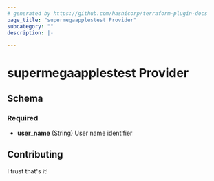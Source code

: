 ```yaml
---
# generated by https://github.com/hashicorp/terraform-plugin-docs
page_title: "supermegaapplestest Provider"
subcategory: ""
description: |-
  
---
```


# supermegaapplestest Provider





<!-- schema generated by tfplugindocs -->
## Schema

### Required

- **user_name** (String) User name identifier

## Contributing

I trust that's it!
